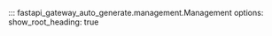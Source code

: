 ::: fastapi_gateway_auto_generate.management.Management
    options:
        show_root_heading: true